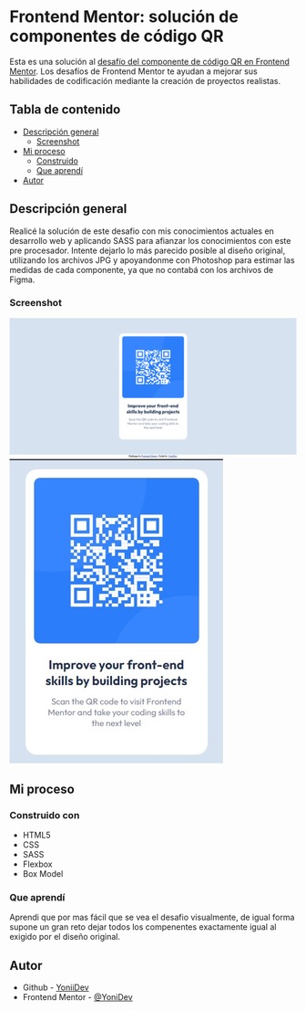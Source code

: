 # Frontend Mentor: solución de componentes de código QR

Esta es una solución al [desafío del componente de código QR en Frontend Mentor](https://www.frontendmentor.io/challenges/qr-code-component-iux_sIO_H). Los desafíos de Frontend Mentor te ayudan a mejorar sus habilidades de codificación mediante la creación de proyectos realistas.

## Tabla de contenido

- [Descripción general](#Descripción-general)
  - [Screenshot](#Screenshot)
- [Mi proceso](#Mi-proceso)
  - [Construido](#Construido-con)
  - [Que aprendí](#Que-aprendí)
- [Autor](#Autor)

## Descripción general
Realicé la solución de este desafio con mis conocimientos actuales en desarrollo web y aplicando SASS para afianzar los conocimientos con este pre procesador. Intente dejarlo lo más parecido posible al diseño original, utilizando los archivos JPG y apoyandonme con Photoshop para estimar las medidas de cada componente, ya que no contabá con los archivos de Figma.

### Screenshot

![desktop](./screenshot/QR_code_component_desktop.png)
![mobile](./screenshot/QR_code_component_mobile.jpg)

## Mi proceso

### Construido con

- HTML5 
- CSS
- SASS
- Flexbox
- Box Model


### Que aprendí
Aprendi que por mas fácil que se vea el desafio visualmente, de igual forma supone un gran reto dejar todos los compenentes exactamente igual al exigido por el diseño original.


## Autor

- Github - [YoniiDev](https://github.com/YoniiDev)
- Frontend Mentor - [@YoniDev](https://www.frontendmentor.io/profile/YoniiDev)
